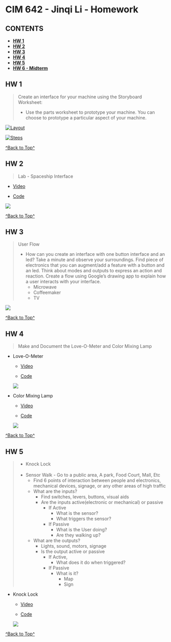 # CIM 642 - Jinqi Li - Homework

## CONTENTS

* [**HW 1**](https://github.com/kikijinqili/CIM642-JinqiLi#hw-1)
* [**HW 2**](https://github.com/kikijinqili/CIM642-JinqiLi#hw-2)
* [**HW 3**](https://github.com/kikijinqili/CIM642-JinqiLi#hw-3)
* [**HW 4**](https://github.com/kikijinqili/CIM642-JinqiLi#hw-4)
* [**HW 5**](https://github.com/kikijinqili/CIM642-JinqiLi#hw-5)
* [**HW 6 - Midterm**](https://github.com/kikijinqili/CIM642-JinqiLi#hw-6---midterm)

## HW 1

> Create an interface for your machine using the Storyboard Worksheet:
> * Use the parts worksheet to prototype your machine. You can choose to prototype a particular aspect of your machine.

[![Layout](https://kikijinqili.github.io/CIM642-JinqiLi/hw-1/hw-1-layout.jpg)
](https://kikijinqili.github.io/CIM642-JinqiLi/hw-1/hw-1-layout.jpg)

[![Steps](https://kikijinqili.github.io/CIM642-JinqiLi/hw-1/hw-1-steps.jpg)](https://kikijinqili.github.io/CIM642-JinqiLi/hw-1/hw-1-steps.jpg)

[^Back to Top^](https://github.com/kikijinqili/CIM642-JinqiLi#cim-642---jinqi-li---homework)

## HW 2

> Lab - Spaceship Interface

* [Video](https://www.youtube.com/watch?v=oAoVtBR4SBs)

* [Code](https://github.com/kikijinqili/CIM642-JinqiLi/blob/master/hw-2/spaceship.ino)

[![](https://kikijinqili.github.io/CIM642-JinqiLi/hw-2/spaceship.jpg)](https://kikijinqili.github.io/CIM642-JinqiLi/hw-2/spaceship.jpg)

[^Back to Top^](https://github.com/kikijinqili/CIM642-JinqiLi#cim-642---jinqi-li---homework)

## HW 3

> User Flow <br/>
> * How can you create an interface with one button interface and an led? Take a minute and observe your surroundings. Find piece of electronics that you can augment/add a feature with a button and an led. Think about modes and outputs to express an action and reaction. Create a flow using Google’s drawing app to explain how a user interacts with your interface.
>   * Microwave
>   * Coffeemaker
>   * TV

[![](https://kikijinqili.github.io/CIM642-JinqiLi/hw-3/userflow.png)](https://kikijinqili.github.io/CIM642-JinqiLi/hw-3/userflow.png)

[^Back to Top^](https://github.com/kikijinqili/CIM642-JinqiLi#cim-642---jinqi-li---homework)

## HW 4

> Make and Document the Love-O-Meter and Color Mixing Lamp

* Love-O-Meter

  * [Video](https://www.youtube.com/watch?v=t7NgBB1lTbA)

  * [Code](https://github.com/kikijinqili/CIM642-JinqiLi/blob/master/hw-4/love-o-meter.ino)
  
  [![](https://kikijinqili.github.io/CIM642-JinqiLi/hw-4/love-o-meter.jpg)](https://kikijinqili.github.io/CIM642-JinqiLi/hw-4/love-o-meter.jpg)
  
* Color Mixing Lamp

  * [Video](https://www.youtube.com/watch?v=4UDvRaDlXPo)
  
  * [Code](https://github.com/kikijinqili/CIM642-JinqiLi/blob/master/hw-4/colorMixingLamp.ino)
  
  [![](https://kikijinqili.github.io/CIM642-JinqiLi/hw-4/colorMixingLamp.jpg)](https://kikijinqili.github.io/CIM642-JinqiLi/hw-4/colorMixingLamp.jpg)
  
[^Back to Top^](https://github.com/kikijinqili/CIM642-JinqiLi#cim-642---jinqi-li---homework)

## HW 5

> * Knock Lock <br/><br/>
> * Sensor Walk - Go to a public area, A park, Food Court, Mall, Etc
>   * Find 6 points of interaction between people and electronics, mechanical devices, signage, or any other areas of high traffic
>   * What are the inputs?
>     * Find switches, levers, buttons, visual aids
>     * Are the inputs active(electronic or mechanical) or passive
>       * If Active
>         * What is the sensor?
>         * What triggers the sensor?
>       * If Passive
>         * What is the User doing?
>         * Are they walking up?
>   * What are the outputs?
>     * Lights, sound, motors, signage
>     * Is the output active or passive
>       * If Active,
>         * What does it do when triggered?
>       * If Passive
>         * What is it?
>           * Map
>           * Sign

* Knock Lock

  * [Video](https://youtu.be/-ib6TvlcsPw)
  
  * [Code](https://github.com/kikijinqili/CIM642-JinqiLi/blob/master/hw-5/knockLock.ino)
  
  [![](https://kikijinqili.github.io/CIM642-JinqiLi/hw-5/knockLock.jpg)](https://kikijinqili.github.io/CIM642-JinqiLi/hw-5/knockLock.jpg)

[^Back to Top^](https://github.com/kikijinqili/CIM642-JinqiLi#cim-642---jinqi-li---homework)
